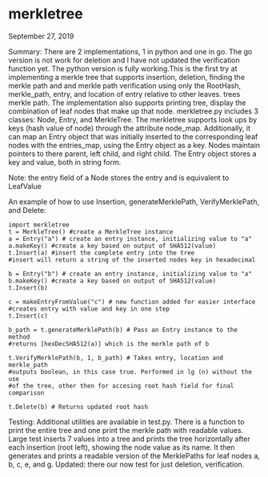 # merkletree
September 27, 2019

Summary:
There are 2 implementations, 1 in python and one in go. The go version is not
work for deletion and I have not updated the verification function yet. The python
version is fully working.This is the first try at implementing a merkle tree
that supports insertion, deletion, finding
the merkle path and and merkle path verification using only the RootHash,
merkle_path, entry, and location of entry relative to other leaves.
trees merkle path. The implementation also supports printing tree, display the
combination of leaf nodes that make up that node. merkletree.py includes 3
classes: Node, Entry, and MerkleTree. The merkletree supports look ups by keys
(hash value of node) through the attribute node_map. Additionally, it can
map an Entry object that was initially inserted to the corresponding leaf nodes
with the entries_map, using the Entry object as a key. Nodes maintain pointers
to there parent, left child, and right child. The Entry object stores a key
and value, both in string form.

Note: the entry field of a Node stores the entry and is equivalent to LeafValue


An example of how to use Insertion, generateMerklePath, VerifyMerklePath, and Delete:


    import merkletree
    t = MerkleTree() #create a MerkleTree instance
    a = Entry("a") # create an entry instance, initializing value to "a"
    a.makeKey() #create a key based on output of SHA512(value)
    t.Insert(a) #insert the complete entry into the tree
    #insert will return a string of the inserted nodes key in hexadecimal

    b = Entry("b") # create an entry instance, initializing value to "a"
    b.makeKey() #create a key based on output of SHA512(value)
    t.Insert(b)

    c = makeEntryFromValue("c") # new function added for easier interface
    #creates entry with value and key in one step
    t.Insert(c)

    b_path = t.generateMerklePath(b) # Pass an Entry instance to the method
    #returns [hexDecSHA512(a)] which is the merkle path of b

    t.VerifyMerklePath(b, 1, b_path) # Takes entry, location and merkle_path
    #outputs boolean, in this case true. Performed in lg (n) without the use
    #of the tree, other then for accesing root hash field for final comparison
    
    t.Delete(b) # Returns updated root hash

Testing:
Additional utilities are available in test.py. There is a function to print the
entire tree and one print the merkle path with readable values. Large test
inserts 7 values into a tree and prints the tree horizontally after each
insertion (root left), showing the node value as its name. It then generates
and prints a readable version of the MerklePaths for leaf nodes
a, b, c, e, and g. Updated: there our now test for just deletion, verification.
